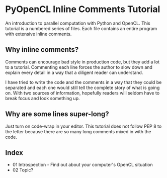 # PyOpenCL Inline Comments Tutorial

An introduction to parallel computation with Python and OpenCL.  This tutorial is a numbered series of files.  Each file contains an entire program with extensive inline comments.

## Why inline comments?

Comments can encourage bad style in production code, but they add a lot to a tutorial.  Commenting each line forces the author to slow down and explain every detail in a way that a diligent reader can understand.

I have tried to write the code and the comments in a way that they could be separated and each one would still tell the complete story of what is going on.  With two sources of information, hopefully readers will seldom have to break focus and look something up.

## Why are some lines super-long?

Just turn on code-wrap in your editor.  This tutorial does not follow PEP 8 to the letter because there are so many long comments mixed in with the code.

## Index

- 01 Introspection - Find out about your computer's OpenCL situation
- 02 Topic?